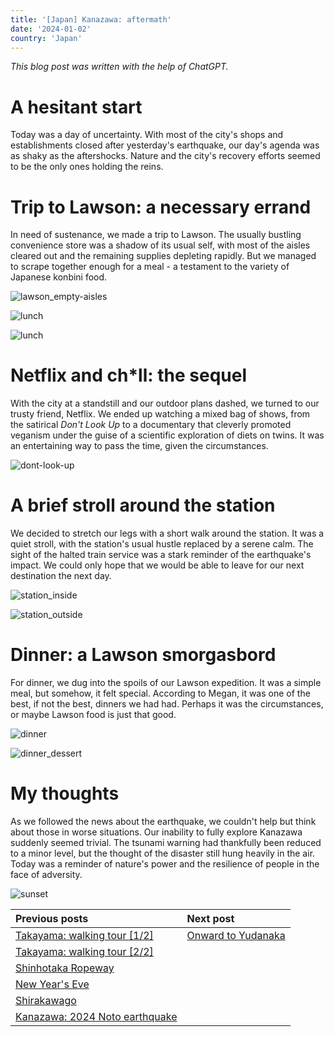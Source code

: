 ```yaml
---
title: '[Japan] Kanazawa: aftermath'
date: '2024-01-02'
country: 'Japan'
---
```


*This blog post was written with the help of ChatGPT.*

# A hesitant start

Today was a day of uncertainty. With most of the city's shops and establishments closed after yesterday's earthquake, our day's agenda was as shaky as the aftershocks. Nature and the city's recovery efforts seemed to be the only ones holding the reins.

# Trip to Lawson: a necessary errand

In need of sustenance, we made a trip to Lawson. The usually bustling convenience store was a shadow of its usual self, with most of the aisles cleared out and the remaining supplies depleting rapidly. But we managed to scrape together enough for a meal - a testament to the variety of Japanese konbini food.

![lawson_empty-aisles](/images/posts/travel/japan-2023/kanazawa-aftermath/lawson_empty-aisles.JPG)

![lunch](/images/posts/travel/japan-2023/kanazawa-aftermath/lunch.JPG)

![lunch](/images/posts/travel/japan-2023/kanazawa-aftermath/lunch_dessert.JPG)

# Netflix and ch*ll: the sequel

With the city at a standstill and our outdoor plans dashed, we turned to our trusty friend, Netflix. We ended up watching a mixed bag of shows, from the satirical _Don't Look Up_ to a documentary that cleverly promoted veganism under the guise of a scientific exploration of diets on twins. It was an entertaining way to pass the time, given the circumstances.

![dont-look-up](/images/posts/travel/japan-2023/kanazawa-aftermath/dont-look-up.JPG)

# A brief stroll around the station

We decided to stretch our legs with a short walk around the station. It was a quiet stroll, with the station's usual hustle replaced by a serene calm. The sight of the halted train service was a stark reminder of the earthquake's impact. We could only hope that we would be able to leave for our next destination the next day.

![station_inside](/images/posts/travel/japan-2023/kanazawa-aftermath/station_inside.JPG)

![station_outside](/images/posts/travel/japan-2023/kanazawa-aftermath/station_outside.JPG)

# Dinner: a Lawson smorgasbord
 
For dinner, we dug into the spoils of our Lawson expedition. It was a simple meal, but somehow, it felt special. According to Megan, it was one of the best, if not the best, dinners we had had. Perhaps it was the circumstances, or maybe Lawson food is just that good.

![dinner](/images/posts/travel/japan-2023/kanazawa-aftermath/dinner.JPG)

![dinner_dessert](/images/posts/travel/japan-2023/kanazawa-aftermath/dinner_dessert.JPG)

# My thoughts

As we followed the news about the earthquake, we couldn't help but think about those in worse situations. Our inability to fully explore Kanazawa suddenly seemed trivial. The tsunami warning had thankfully been reduced to a minor level, but the thought of the disaster still hung heavily in the air. Today was a reminder of nature's power and the resilience of people in the face of adversity.

![sunset](/images/posts/travel/japan-2023/kanazawa-aftermath/sunset.JPG)

| Previous posts | Next post |
| :---           | :---      |
| [Takayama: walking tour [1/2]](./takayama-walking-tour-1) | [Onward to Yudanaka](./onward-to-yudanaka) |
| [Takayama: walking tour [2/2]](./takayama-walking-tour-2) | |
| [Shinhotaka Ropeway](./shinhotaka-ropeway) | |
| [New Year's Eve](./new-years-eve) | |
| [Shirakawago](./shirakawago) | |
| [Kanazawa: 2024 Noto earthquake](./kanazawa-earthquake) | |
